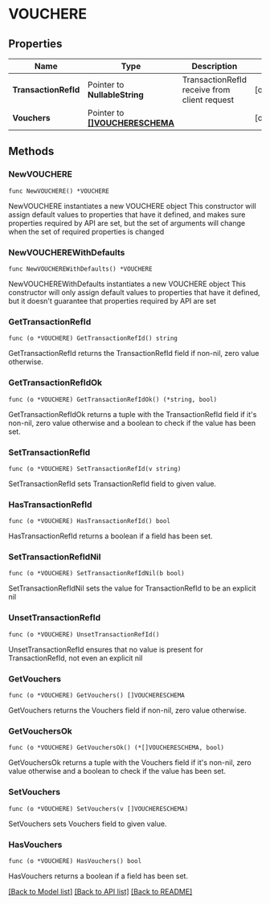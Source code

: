 # VOUCHERE

## Properties

Name | Type | Description | Notes
------------ | ------------- | ------------- | -------------
**TransactionRefId** | Pointer to **NullableString** | TransactionRefId receive from client request | [optional] 
**Vouchers** | Pointer to [**[]VOUCHERESCHEMA**](VOUCHERESCHEMA.md) |  | [optional] 

## Methods

### NewVOUCHERE

`func NewVOUCHERE() *VOUCHERE`

NewVOUCHERE instantiates a new VOUCHERE object
This constructor will assign default values to properties that have it defined,
and makes sure properties required by API are set, but the set of arguments
will change when the set of required properties is changed

### NewVOUCHEREWithDefaults

`func NewVOUCHEREWithDefaults() *VOUCHERE`

NewVOUCHEREWithDefaults instantiates a new VOUCHERE object
This constructor will only assign default values to properties that have it defined,
but it doesn't guarantee that properties required by API are set

### GetTransactionRefId

`func (o *VOUCHERE) GetTransactionRefId() string`

GetTransactionRefId returns the TransactionRefId field if non-nil, zero value otherwise.

### GetTransactionRefIdOk

`func (o *VOUCHERE) GetTransactionRefIdOk() (*string, bool)`

GetTransactionRefIdOk returns a tuple with the TransactionRefId field if it's non-nil, zero value otherwise
and a boolean to check if the value has been set.

### SetTransactionRefId

`func (o *VOUCHERE) SetTransactionRefId(v string)`

SetTransactionRefId sets TransactionRefId field to given value.

### HasTransactionRefId

`func (o *VOUCHERE) HasTransactionRefId() bool`

HasTransactionRefId returns a boolean if a field has been set.

### SetTransactionRefIdNil

`func (o *VOUCHERE) SetTransactionRefIdNil(b bool)`

 SetTransactionRefIdNil sets the value for TransactionRefId to be an explicit nil

### UnsetTransactionRefId
`func (o *VOUCHERE) UnsetTransactionRefId()`

UnsetTransactionRefId ensures that no value is present for TransactionRefId, not even an explicit nil
### GetVouchers

`func (o *VOUCHERE) GetVouchers() []VOUCHERESCHEMA`

GetVouchers returns the Vouchers field if non-nil, zero value otherwise.

### GetVouchersOk

`func (o *VOUCHERE) GetVouchersOk() (*[]VOUCHERESCHEMA, bool)`

GetVouchersOk returns a tuple with the Vouchers field if it's non-nil, zero value otherwise
and a boolean to check if the value has been set.

### SetVouchers

`func (o *VOUCHERE) SetVouchers(v []VOUCHERESCHEMA)`

SetVouchers sets Vouchers field to given value.

### HasVouchers

`func (o *VOUCHERE) HasVouchers() bool`

HasVouchers returns a boolean if a field has been set.


[[Back to Model list]](../README.md#documentation-for-models) [[Back to API list]](../README.md#documentation-for-api-endpoints) [[Back to README]](../README.md)


